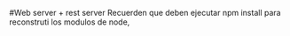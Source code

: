 #Web server + rest server
Recuerden que deben ejecutar npm install para reconstruti los modulos de node,